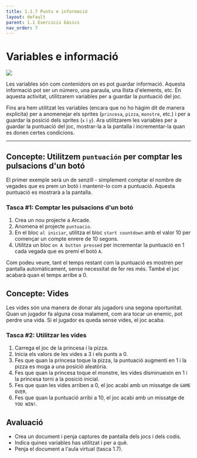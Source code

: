 ```yaml
---
title: 1.1.7 Punts e informació
layout: default
parent: 1.1 Exercicis bàsics
nav_order: 7
---
```


# Variables e informació

![](https://pxt.azureedge.net/blob/e0fb4a228e3da9e5ed7cef9d929820e1bafe61b7/static/courses/csintro1/intro/info.gif)


Les variables són com contenidors on es pot guardar informació. Aquesta informació pot ser un número, una paraula, una llista d'elements, etc. En aquesta activitat, utilitzarem variables per a guardar la puntuació del joc.

Fins ara hem utilitzat les variables (encara que no ho hàgim dit de manera explícita) per a anomenejar els sprites (`princesa`, `pizza`, `monstre`, etc.) i per a guardar la posició dels sprites (`x` i `y`). Ara utilitzarem les variables per a guardar la puntuació del joc, mostrar-la a la pantalla i incrementar-la quan es donen certes condicions.

---

## Concepte: Utilitzem `puntuación` per comptar les pulsacions d'un botó

El primer exemple serà un de senzill - simplement comptar el nombre de vegades que es prem un botó i mantenir-lo com a puntuació. Aquesta puntuació es mostrarà a la pantalla.

### Tasca #1: Comptar les pulsacions d'un botó

1. Crea un nou projecte a Arcade.
2. Anomena el projecte `puntuacio`.
3. En el bloc `al iniciar`, utilitza el bloc `start countdown` amb el valor 10 per començar un compte enrere de 10 segons.
4. Utilitza un bloc `on A button pressed` per incrementar la puntuació en 1 cada vegada que es premi el botó `A`.

Com podeu veure, tant el temps restant com la puntuació es mostren per pantalla automàticament, sense necessitat de fer res més. També el joc acabarà quan el temps arribe a 0.

## Concepte: Vides

Les vides són una manera de donar als jugadors una segona oportunitat. Quan un jugador fa alguna cosa malament, com ara tocar un enemic, pot perdre una vida. Si el jugador es queda sense vides, el joc acaba.

### Tasca #2: Utilitzar les vides

1. Carrega el joc de la princesa i la pizza.
2. Inicia els valors de les vides a 3 i els punts a 0.
3. Fes que quan la princesa toque la pizza, la puntuació augmenti en 1 i la pizza es moga a una posició aleatòria.
4. Fes que quan la princesa toque el monstre, les vides disminueixin en 1 i la princesa torni a la posició inicial.
5. Fes que quan les vides arriben a 0, el joc acabi amb un missatge de `GAME OVER`.
6. Fes que quan la puntuació arribi a 10, el joc acabi amb un missatge de `YOU WIN!`.

## Avaluació

- Crea un document i penja captures de pantalla dels jocs i dels codis.
- Indica quines variables has utilitzat i per a què.
- Penja el document a l'aula virtual (tasca 1.7).